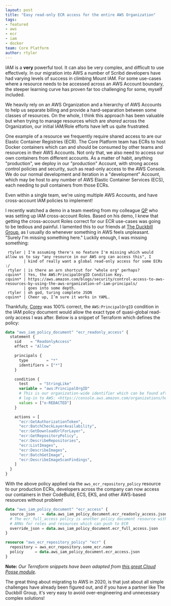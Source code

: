 ```yaml
---
layout: post
title: "Easy read-only ECR access for the entire AWS Organization"
tags:
- featured
- aws
- ecr
- iam
- docker
team: Core Platform
author: rtyler
---
```


IAM is a **very** powerful tool. It can also be very complex, and difficult to
use effectively. In our migration into AWS a number of Scribd developers have
had varying levels of success in climbing Mount IAM. For some use-cases where a
resource needs to be accessed across an AWS Account boundary, the steeper
learning curve has proven far too challenging for some, myself included.

We heavily rely on an AWS Organization and a hierarchy of AWS Accounts
to help us separate billing and provide a hard-separation between some
classes of resources. On the whole, I think this approach has been valuable
but when trying to manage resources which are _shared_ across
the Organization, our initial IAM/Role efforts have left us quite frustrated.

One example of a resource we frequently require shared access to are
our Elastic Container Registries (ECR).
The Core Platform team has ECRs to host Docker containers which can and
should be consumed by other teams and resources in their AWS Accounts. Not
only that, we also need to access our own containers from different accounts.
As a matter of habit, anything "production", we deploy in our "production"
Account, with strong access control policies and security, such as read-only
access to the AWS Console. We do our normal development and iteration in a
"development" Account, which may be host to any number of AWS Elastic Container
Services (ECS), each needing to pull containers from those ECRs.

Even within a single team, we're using multiple AWS Accounts, and have
cross-account IAM policies to implement!

I recently watched a demo in a team meeting from my colleague
[QP](https://github.com/houqp) who was setting up IAM cross-account Roles.
Based on his demo, I knew that getting the cross-account Roles correct for our
ECR use-cases was going to be tedious and painful. I lamented this to our
friends at [The Duckbill Group](https://www.duckbillgroup.com/), as I usually
do whenever something in AWS feels unpleasant. "Surely I'm missing something
here." Luckily enough, I was missing something:

```
 rtyler | I'm assuming there's no feature I'm missing which would allow us to say "any resource in our AWS org can access this", I
        | kind of really want a global read-only access for some ECRs :/
 rtyler | is there an arn shortcut for "whole org" perhaps?
cquinn* | Yes, the AWS:PrincipalOrgID Condition Key.
cquinn* | https://aws.amazon.com/blogs/security/control-access-to-aws-resources-by-using-the-aws-organization-of-iam-principals/
        | goes into some depth.
 rtyler | oh god, turing complete JSON
cquinn* | Cheer up, I’m sure it works in YAML.
```

Thankfully, [Corey](https://twitter.com/QuinnyPig/) was 100% correct, the
`AWS:PrincipalOrgID` condition in the IAM policy document would allow the exact
type of quasi-global read-only access I was after. Below is a snippet of
Terraform which defines the policy:

```terraform
data "aws_iam_policy_document" "ecr_readonly_access" {
  statement {
    sid    = "ReadonlyAccess"
    effect = "Allow"

    principals {
      type        = "*"
      identifiers = ["*"]
    }

    condition {
      test     = "StringLike"
      variable = "aws:PrincipalOrgID"
      # This is our organization-wide identifier which can be found after
      # log-in to AWS: <https://console.aws.amazon.com/organizations/home>
      values = ["o-REDACTED"]
    }

    actions = [
      "ecr:GetAuthorizationToken",
      "ecr:BatchCheckLayerAvailability",
      "ecr:GetDownloadUrlForLayer",
      "ecr:GetRepositoryPolicy",
      "ecr:DescribeRepositories",
      "ecr:ListImages",
      "ecr:DescribeImages",
      "ecr:BatchGetImage",
      "ecr:DescribeImageScanFindings",
    ]
  }
}
```

With the above policy applied via the `aws_ecr_repository_policy` resource to
our production ECRs, developers across the company can now access our
containers in their CodeBuild, ECS, EKS, and other AWS-based resources without
problem!

```terraform
data "aws_iam_policy_document" "ecr_access" {
  source_json   = data.aws_iam_policy_document.ecr_readonly_access.json
  # The ecr_full_access policy is another policy document resource with more
  # ARNs for roles and resources which can push to ECR
  override_json = data.aws_iam_policy_document.ecr_full_access.json
}

resource "aws_ecr_repository_policy" "ecr" {
  repository = aws_ecr_repository.some_ecr.name
  policy     = data.aws_iam_policy_document.ecr_access.json
}
```

**Note:** _Our Terraform snippets have been adapted from [this great Cloud Posse
module](https://github.com/cloudposse/terraform-aws-ecr)_.



The great thing about migrating to AWS in 2020, is that just about all simple
challenges have already been figured out, and if you have a partner like
The Duckbill Group, it's very easy to avoid over-engineering and unnecessary
complex solutions!
